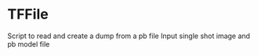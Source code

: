 # TFFile
Script to read and create a dump from a pb file
Input single shot image and pb model file


